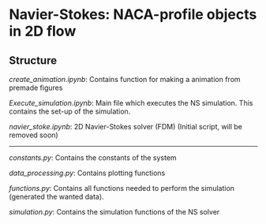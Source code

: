 # Navier-Stokes: NACA-profile objects in 2D flow
## Structure

*create_animation.ipynb*: Contains function for making a animation from premade figures

*Execute_simulation.ipynb*: Main file which executes the NS simulation. This contains the set-up of the simulation.

*navier_stoke.ipynb*: 2D Navier-Stokes solver (FDM) (Initial script, will be removed soon)

---

*constants.py*: Contains the constants of the system

*data_processing.py*: Contains plotting functions

*functions.py*: Contains all functions needed to perform the simulation (generated the wanted data).

*simulation.py*: Contains the simulation functions of the NS solver